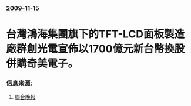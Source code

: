 ### [2009-11-15](/news/2009/11/15/index.md)

##### 
# 台灣鴻海集團旗下的TFT-LCD面板製造廠群創光電宣佈以1700億元新台幣換股併購奇美電子。




### 信息来源:

1. [聯合晚報](https://web.archive.org/web/20091115115850/http://udn.com/NEWS/FINANCE/FINS2/5251046.shtml)
